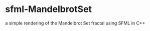 sfml-MandelbrotSet
==================

a simple rendering of the Mandelbrot Set fractal using SFML in C++
